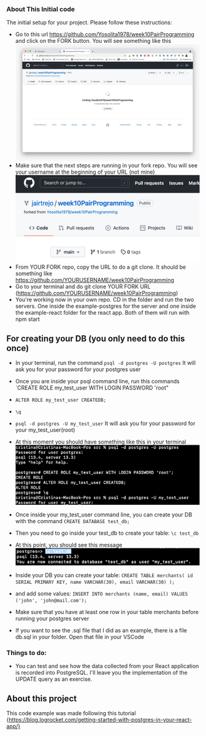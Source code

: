 ### About This Initial code

The initial setup for your project. Please follow these instructions:
* Go to this url https://github.com/Yosolita1978/week10PairProgramming and click on the FORK button. You will see something like this ![Screenshoot](https://github.com/Yosolita1978/screenshoots/blob/main/week10/WhatsApp%20Image%202021-09-13%20at%202.36.49%20PM.jpeg?raw=true)
* Make sure that the next steps are running in your fork repo. You will see your username at the beginning of your URL (not mine)
![Screenshoot](https://github.com/Yosolita1978/screenshoots/blob/main/week10/WhatsApp%20Image%202021-09-13%20at%202.36.49%20PM%20(1).jpeg?raw=true)
* From YOUR FORK repo, copy the URL to do a git clone. It should be something like https://github.com/YOURUSERNAME/week10PairProgramming
* Go to your terminal and do git clone YOUR FORK URL (https://github.com/YOURUSERNAME/week10PairProgramming)
* You're working now in your own repo. CD in the folder and run the two servers. One inside the example-postgres for the server and one inside the example-react folder for the react app. Both of them will run with npm start


## For creating your DB (you only need to do this once)
* In your terminal, run the command `psql -d postgres -U postgres` It will ask you for your password for your postgres user
* Once you are inside your psql command line, run this commands `CREATE ROLE my_test_user WITH LOGIN PASSWORD 'root"
* `ALTER ROLE my_test_user CREATEDB;`
* `\q`
* `psql -d postgres -U my_test_user` It will ask you for your password for your my_test_user(root)
* At this moment you should have something like this in your terminal ![Screenshoot](https://github.com/Yosolita1978/screenshoots/blob/main/week10/Screen%20Shot%202021-09-13%20at%203.11.44%20PM.png?raw=true)
* Once inside your my_test_user command line, you can create your DB with the command `CREATE DATABASE test_db;`
* Then you need to go inside your test_db to create your table: `\c test_db`

* At this point, you should see this message ![Screenshoot](https://github.com/Yosolita1978/screenshoots/blob/main/week10/Screen%20Shot%202021-09-13%20at%203.15.33%20PM.png?raw=true)

* Inside your DB you can create your table: `CREATE TABLE merchants( id SERIAL PRIMARY KEY, name VARCHAR(30), email VARCHAR(30) );`
* and add some values: `INSERT INTO merchants (name, email) VALUES ('john', 'john@mail.com');`
* Make sure that you have at least one row in your table merchants before running your postgres server
* If you want to see the .sql file that I did as an example, there is a file db.sql in your folder. Open that file in your VSCode


### Things to do:
* You can test and see how the data collected from your React application is recorded into PostgreSQL. I'll leave you the implementation of the UPDATE query as an exercise.

## About this project
This code example was made following this tutorial {https://blog.logrocket.com/getting-started-with-postgres-in-your-react-app/} 